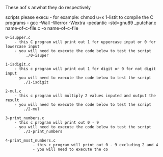 These aof s anwhat they do respectively

 scripts please execu   	- for example: chmod u+x 1-listit
	to compile the C programs 
		- gcc -Wall -Werror -Wextra -pedantic -std=gnu89 _putchar.c name-of-c-file.c -o name-of-c-file
	
	0-isupper.c
		- this C program will print out 1 for uppercase input or 0 for lowercase input
		- you will need to execute the code below to test the script
			 ./0-isuper

	1-isdigit.c
		- this c program will print out 1 for digit or 0 for not digit input
		- you will need to execute the code below to test the script
			./1-isdigit

	2-mul.c
		- this c program will multiply 2 values inputed and output the result
		- you will need to execute the code below to test the script
			./2-mul

	3-print_numbers.c
		- this c program will print out 0 - 9
		- you will need to execute the code below to test the script
			./3-print_numbers

	4-print_most_numbers.c
                - this c program will print out 0 - 9 excluding 2 and 4
                - you will need to execute the co
